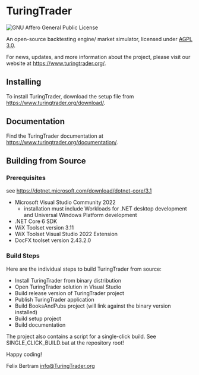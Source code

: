 # TuringTrader

![GNU Affero General Public License](https://www.gnu.org/graphics/agplv3-155x51.png)

An open-source backtesting engine/ market simulator, licensed under [AGPL 3.0](https://www.gnu.org/licenses/agpl-3.0).

For news, updates, and  more information about the project, please visit our website at https://www.turingtrader.org/.

## Installing

To install TuringTrader, download the setup file from https://www.turingtrader.org/download/.

## Documentation

Find the TuringTrader documentation at https://www.turingtrader.org/documentation/.

## Building from Source

### Prerequisites

see https://dotnet.microsoft.com/download/dotnet-core/3.1

- Microsoft Visual Studio Community 2022
    - installation must include Workloads for .NET desktop development and Universal Windows Platform development
- .NET Core 6 SDK
- WiX Toolset version 3.11
- WiX Toolset Visual Studio 2022 Extension
- DocFX toolset version 2.43.2.0

### Build Steps

Here are the individual steps to build TuringTrader from source:

- Install TuringTrader from binary distribution
- Open TuringTrader solution in Visual Studio
- Build release version of TuringTrader project
- Publish TuringTrader application
- Build BooksAndPubs project (will link against the binary version installed)
- Build setup project
- Build documentation

The project also contains a script for a single-click build. See SINGLE_CLICK_BUILD.bat at the repository root!





Happy coding!

Felix Bertram
info@TuringTrader.org